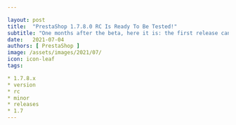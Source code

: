 ```yaml
---

layout: post
title:  "PrestaShop 1.7.8.0 RC Is Ready To Be Tested!"
subtitle: "One months after the beta, here it is: the first release candidate for PrestaShop 1.7.8.0 is now ready for you to test!"
date:   2021-07-04
authors: [ PrestaShop ]
image: /assets/images/2021/07/
icon: icon-leaf
tags:

* 1.7.8.x
* version
* rc
* minor
* releases
* 1.7
---
```


